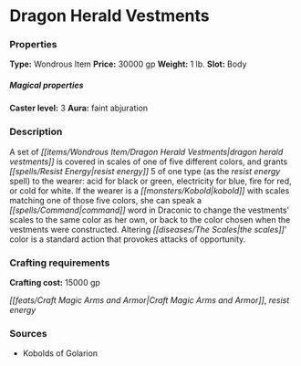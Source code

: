 ﻿---
Title: "Dragon Herald Vestments"
Type: "Wondrous Item"
Price: "30000 gp"
Weight: "1 lb."
Slot: "Body"
Caster level: "3"
Aura: "faint abjuration"
Description: |
  "A set of _dragon herald vestments_ is covered in scales of one of five different colors, and grants resist energy 5 of one type (as the _resist energy_ spell) to the wearer: acid for black or green, electricity for blue, fire for red, or cold for white. If the wearer is a kobold with scales matching one of those five colors, she can speak a command word in Draconic to change the vestments' scales to the same color as her own, or back to the color chosen when the vestments were constructed. Altering the scales' color is a standard action that provokes attacks of opportunity."
Crafting cost: "15000 gp"
Sources: "['Kobolds of Golarion']"
---

# Dragon Herald Vestments

### Properties

**Type:** Wondrous Item **Price:** 30000 gp **Weight:** 1 lb. **Slot:** Body

##### Magical properties

**Caster level:** 3 **Aura:** faint abjuration

### Description

A set of _[[items/Wondrous Item/Dragon Herald Vestments|dragon herald vestments]]_ is covered in scales of one of five different colors, and grants _[[spells/Resist Energy|resist energy]]_ 5 of one type (as the _resist energy_ spell) to the wearer: acid for black or green, electricity for blue, fire for red, or cold for white. If the wearer is a _[[monsters/Kobold|kobold]]_ with scales matching one of those five colors, she can speak a _[[spells/Command|command]]_ word in Draconic to change the vestments' scales to the same color as her own, or back to the color chosen when the vestments were constructed. Altering _[[diseases/The Scales|the scales]]_' color is a standard action that provokes attacks of opportunity.

### Crafting requirements

**Crafting cost:** 15000 gp

_[[feats/Craft Magic Arms and Armor|Craft Magic Arms and Armor]]_, _resist energy_

### Sources

* Kobolds of Golarion